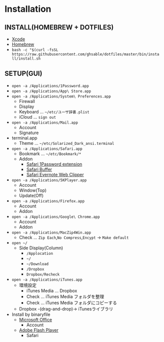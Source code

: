 # Installation
## INSTALL(HOMEBREW + DOTFILES)
- [Xcode](https://itunes.apple.com/jp/app/xcode/id497799835?mt=12)
- [Homebrew](https://brew.sh/index_ja.html)
- `bash -c "$(curl -fsSL https://raw.githubusercontent.com/ghsable/dotfiles/master/bin/install/install.sh`

## SETUP(GUI)
- `open -a /Applications/1Password.app`
- `open -a /Applications/App\ Store.app`
- `open -a /Applications/System\ Preferences.app`
  - Firewall
  - Display
  - Keyboard ... `~/etc/ユーザ辞書.plist`
  - iCloud ... `sign out`
- `open -a /Applications/Mail.app`
  - Account
  - Signature
- terminal.app
  - Theme ... `~/etc/Solarized_Dark_ansi.terminal`
- `open -a /Applications/Safari.app`
  - Bookmark ... `~/etc/Bookmark/*`
  - Addon
    - [Safari 1Password extension](https://safari-extensions.apple.com/details/?id=com.agilebits.onepassword4-safari-2BUA8C4S2C)
    - [Safari Buffer](https://safari-extensions.apple.com/details/?id=com.bufferapp.buffer-UYDA63C4EC)
    - [Safari Evernote Web Clipper](https://safari-extensions.apple.com/details/?id=com.evernote.safari.clipper-Q79WDW8YH9)
- `open -a /Applications/5KPlayer.app`
  - Account
  - Window(Top)
  - Update(Off)
- `open -a /Applications/Firefox.app`
  - Account
  - Addon
- `open -a /Applications/Google\ Chrome.app`
  - Account
  - Addon
- `open -a /Applications/MacZip4Win.app`
  - Check ... `Zip Each`,`No Compress`,`Encypt` -> `Make default`
- `open ~/`
  - Side Display(Column)
    - `/Applocation`
    - `~/`
    - `~/Download`
    - `/Dropbox`
    - `Dropbox/Recheck`
- `open -a /Applications/iTunes.app`
  - 環境設定
    - iTunes Media ... Dropbox
    - Check ... iTunes Media フォルダを整理
    - Check ... iTunes Media フォルダにコピーする
  - Dropbox -(drag-and-drop)-> iTunesライブラリ
- Install by binaryfile
  - [Microsoft Office](https://stores.office.com/myaccount/home.aspx?ms.officeurl=myaccount)
    - Account
  - [Adobe Flash Player](https://get.adobe.com/jp/flashplayer/)
    - Safari
